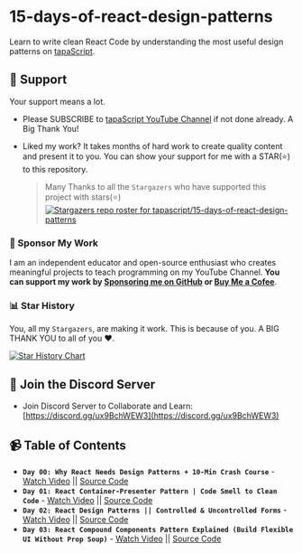 # 15-days-of-react-design-patterns

Learn to write clean React Code by understanding the most useful design patterns on [tapaScript](https://youtube.com/tapasadhikary).

## 🫶 Support

Your support means a lot.

- Please SUBSCRIBE to [tapaScript YouTube Channel](https://youtube.com/tapasadhikary) if not done already. A Big Thank You!
- Liked my work? It takes months of hard work to create quality content and present it to you. You can show your support for me with a STAR(⭐) to this repository.

    > Many Thanks to all the `Stargazers` who have supported this project with stars(⭐)
    [![Stargazers repo roster for tapascript/15-days-of-react-design-patterns](https://reporoster.com/stars/tapascript/15-days-of-react-design-patterns)](https://github.com/atapas/tapascript/15-days-of-react-design-patterns)

### 🤝 Sponsor My Work

I am an independent educator and open-source enthusiast who creates meaningful projects to teach programming on my YouTube Channel. **You can support my work by [Sponsoring me on GitHub](https://github.com/sponsors/atapas) or [Buy Me a Cofee](https://buymeacoffee.com/tapasadhikary)**.

### 📊 Star History

You, all my `Stargazers`, are making it work. This is because of you. A BIG THANK YOU to all of you ❤️.

[![Star History Chart](https://api.star-history.com/svg?repos=tapascript/15-days-of-react-design-patterns&type=Date)](https://www.star-history.com/#tapascript/15-days-of-react-design-patterns&Date)

## 🥇 Join the Discord Server

- Join Discord Server to Collaborate and Learn: [https://discord.gg/ux9BchWEW3](https://discord.gg/ux9BchWEW3)

## 📹 Table of Contents

- **`Day 00: Why React Needs Design Patterns + 10-Min Crash Course`** - [Watch Video](https://www.youtube.com/watch?v=OWi31QoHqNk&pp=0gcJCckJAYcqIYzv) || [Source Code](https://github.com/tapascript/15-days-of-react-design-patterns/tree/main/day-00)
- **`Day 01: React Container-Presenter Pattern | Code Smell to Clean Code`** - [Watch Video](https://youtu.be/1UHbhikwg-s) || [Source Code](https://github.com/tapascript/15-days-of-react-design-patterns/tree/main/day-01)
- **`Day 02: React Design Patterns || Controlled & Uncontrolled Forms`** - [Watch Video](https://youtu.be/jPMCouXondI) || [Source Code](https://github.com/tapascript/15-days-of-react-design-patterns/tree/main/day-02)
- **`Day 03: React Compound Components Pattern Explained (Build Flexible UI Without Prop Soup)`** - [Watch Video](https://youtu.be/LglWulOqh6k) || [Source Code](https://github.com/tapascript/15-days-of-react-design-patterns/tree/main/day-03)
